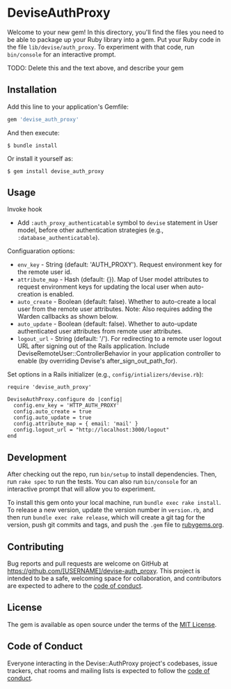 # DeviseAuthProxy

Welcome to your new gem! In this directory, you'll find the files you need to be able to package up your Ruby library into a gem. Put your Ruby code in the file `lib/devise/auth_proxy`. To experiment with that code, run `bin/console` for an interactive prompt.

TODO: Delete this and the text above, and describe your gem

## Installation

Add this line to your application's Gemfile:

```ruby
gem 'devise_auth_proxy'
```

And then execute:

    $ bundle install

Or install it yourself as:

    $ gem install devise_auth_proxy

## Usage

Invoke hook 
* Add `:auth_proxy_authenticatable` symbol to `devise` statement in User model, before other authentication strategies (e.g., `:database_authenticatable`).

Configuaration options:
* `env_key` - String (default: 'AUTH_PROXY'). Request environment key for the remote user id.
* `attribute_map` - Hash (default: {}). Map of User model attributes to request environment keys for updating the local user when auto-creation is enabled.
* `auto_create` - Boolean (default: false). Whether to auto-create a local user from the remote user attributes. Note: Also requires adding the Warden callbacks as shown below.
* `auto_update` - Boolean (default: false). Whether to auto-update authenticated user attributes from remote user attributes.
* `logout_url` - String (default: '/'). For redirecting to a remote user logout URL after signing out of the Rails application. Include DeviseRemoteUser::ControllerBehavior in your application controller to enable (by overriding Devise's after_sign_out_path_for).


Set options in a Rails initializer (e.g., `config/intializers/devise.rb`):

```
require 'devise_auth_proxy'

DeviseAuthProxy.configure do |config|
  config.env_key = 'HTTP_AUTH_PROXY'
  config.auto_create = true
  config.auto_update = true
  config.attribute_map = { email: 'mail' }
  config.logout_url = "http://localhost:3000/logout"
end
```


## Development

After checking out the repo, run `bin/setup` to install dependencies. Then, run `rake spec` to run the tests. You can also run `bin/console` for an interactive prompt that will allow you to experiment.

To install this gem onto your local machine, run `bundle exec rake install`. To release a new version, update the version number in `version.rb`, and then run `bundle exec rake release`, which will create a git tag for the version, push git commits and tags, and push the `.gem` file to [rubygems.org](https://rubygems.org).

## Contributing

Bug reports and pull requests are welcome on GitHub at https://github.com/[USERNAME]/devise-auth_proxy. This project is intended to be a safe, welcoming space for collaboration, and contributors are expected to adhere to the [code of conduct](https://github.com/[USERNAME]/devise-auth_proxy/blob/master/CODE_OF_CONDUCT.md).


## License

The gem is available as open source under the terms of the [MIT License](https://opensource.org/licenses/MIT).

## Code of Conduct

Everyone interacting in the Devise::AuthProxy project's codebases, issue trackers, chat rooms and mailing lists is expected to follow the [code of conduct](https://github.com/[USERNAME]/devise-auth_proxy/blob/master/CODE_OF_CONDUCT.md).
